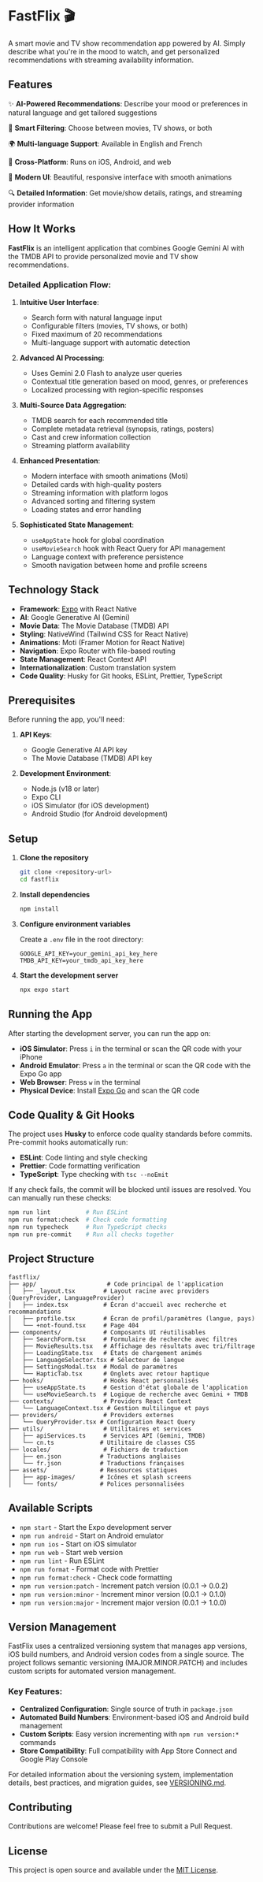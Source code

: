 # FastFlix 🎬

A smart movie and TV show recommendation app powered by AI. Simply describe what you're in the mood to watch, and get personalized recommendations with streaming availability information.

## Features

✨ **AI-Powered Recommendations**: Describe your mood or preferences in natural language and get tailored suggestions

🎯 **Smart Filtering**: Choose between movies, TV shows, or both

🌍 **Multi-language Support**: Available in English and French

📱 **Cross-Platform**: Runs on iOS, Android, and web

🎨 **Modern UI**: Beautiful, responsive interface with smooth animations

🔍 **Detailed Information**: Get movie/show details, ratings, and streaming provider information

## How It Works

**FastFlix** is an intelligent application that combines Google Gemini AI with the TMDB API to provide personalized movie and TV show recommendations.

### Detailed Application Flow:

1. **Intuitive User Interface**:

   - Search form with natural language input
   - Configurable filters (movies, TV shows, or both)
   - Fixed maximum of 20 recommendations
   - Multi-language support with automatic detection

2. **Advanced AI Processing**:

   - Uses Gemini 2.0 Flash to analyze user queries
   - Contextual title generation based on mood, genres, or preferences
   - Localized processing with region-specific responses

3. **Multi-Source Data Aggregation**:

   - TMDB search for each recommended title
   - Complete metadata retrieval (synopsis, ratings, posters)
   - Cast and crew information collection
   - Streaming platform availability

4. **Enhanced Presentation**:

   - Modern interface with smooth animations (Moti)
   - Detailed cards with high-quality posters
   - Streaming information with platform logos
   - Advanced sorting and filtering system
   - Loading states and error handling

5. **Sophisticated State Management**:
   - `useAppState` hook for global coordination
   - `useMovieSearch` hook with React Query for API management
   - Language context with preference persistence
   - Smooth navigation between home and profile screens

## Technology Stack

- **Framework**: [Expo](https://expo.dev) with React Native
- **AI**: Google Generative AI (Gemini)
- **Movie Data**: The Movie Database (TMDB) API
- **Styling**: NativeWind (Tailwind CSS for React Native)
- **Animations**: Moti (Framer Motion for React Native)
- **Navigation**: Expo Router with file-based routing
- **State Management**: React Context API
- **Internationalization**: Custom translation system
- **Code Quality**: Husky for Git hooks, ESLint, Prettier, TypeScript

## Prerequisites

Before running the app, you'll need:

1. **API Keys**:

   - Google Generative AI API key
   - The Movie Database (TMDB) API key

2. **Development Environment**:
   - Node.js (v18 or later)
   - Expo CLI
   - iOS Simulator (for iOS development)
   - Android Studio (for Android development)

## Setup

1. **Clone the repository**

   ```bash
   git clone <repository-url>
   cd fastflix
   ```

2. **Install dependencies**

   ```bash
   npm install
   ```

3. **Configure environment variables**

   Create a `.env` file in the root directory:

   ```env
   GOOGLE_API_KEY=your_gemini_api_key_here
   TMDB_API_KEY=your_tmdb_api_key_here
   ```

4. **Start the development server**
   ```bash
   npx expo start
   ```

## Running the App

After starting the development server, you can run the app on:

- **iOS Simulator**: Press `i` in the terminal or scan the QR code with your iPhone
- **Android Emulator**: Press `a` in the terminal or scan the QR code with the Expo Go app
- **Web Browser**: Press `w` in the terminal
- **Physical Device**: Install [Expo Go](https://expo.dev/go) and scan the QR code

## Code Quality & Git Hooks

The project uses **Husky** to enforce code quality standards before commits. Pre-commit hooks automatically run:

- **ESLint**: Code linting and style checking
- **Prettier**: Code formatting verification
- **TypeScript**: Type checking with `tsc --noEmit`

If any check fails, the commit will be blocked until issues are resolved. You can manually run these checks:

```bash
npm run lint          # Run ESLint
npm run format:check  # Check code formatting
npm run typecheck     # Run TypeScript checks
npm run pre-commit    # Run all checks together
```

## Project Structure

```
fastflix/
├── app/                    # Code principal de l'application
│   ├── _layout.tsx        # Layout racine avec providers (QueryProvider, LanguageProvider)
│   ├── index.tsx          # Écran d'accueil avec recherche et recommandations
│   ├── profile.tsx        # Écran de profil/paramètres (langue, pays)
│   └── +not-found.tsx     # Page 404
├── components/            # Composants UI réutilisables
│   ├── SearchForm.tsx     # Formulaire de recherche avec filtres
│   ├── MovieResults.tsx   # Affichage des résultats avec tri/filtrage
│   ├── LoadingState.tsx   # États de chargement animés
│   ├── LanguageSelector.tsx # Sélecteur de langue
│   ├── SettingsModal.tsx  # Modal de paramètres
│   └── HapticTab.tsx      # Onglets avec retour haptique
├── hooks/                 # Hooks React personnalisés
│   ├── useAppState.ts     # Gestion d'état globale de l'application
│   └── useMovieSearch.ts  # Logique de recherche avec Gemini + TMDB
├── contexts/              # Providers React Context
│   └── LanguageContext.tsx # Gestion multilingue et pays
├── providers/             # Providers externes
│   └── QueryProvider.tsx # Configuration React Query
├── utils/                 # Utilitaires et services
│   ├── apiServices.ts     # Services API (Gemini, TMDB)
│   └── cn.ts             # Utilitaire de classes CSS
├── locales/               # Fichiers de traduction
│   ├── en.json           # Traductions anglaises
│   └── fr.json           # Traductions françaises
├── assets/               # Ressources statiques
│   ├── app-images/       # Icônes et splash screens
│   └── fonts/            # Polices personnalisées
```

## Available Scripts

- `npm start` - Start the Expo development server
- `npm run android` - Start on Android emulator
- `npm run ios` - Start on iOS simulator
- `npm run web` - Start web version
- `npm run lint` - Run ESLint
- `npm run format` - Format code with Prettier
- `npm run format:check` - Check code formatting
- `npm run version:patch` - Increment patch version (0.0.1 → 0.0.2)
- `npm run version:minor` - Increment minor version (0.0.1 → 0.1.0)
- `npm run version:major` - Increment major version (0.0.1 → 1.0.0)

## Version Management

FastFlix uses a centralized versioning system that manages app versions, iOS build numbers, and Android version codes from a single source. The project follows semantic versioning (MAJOR.MINOR.PATCH) and includes custom scripts for automated version management.

### Key Features:

- **Centralized Configuration**: Single source of truth in `package.json`
- **Automated Build Numbers**: Environment-based iOS and Android build management
- **Custom Scripts**: Easy version incrementing with `npm run version:*` commands
- **Store Compatibility**: Full compatibility with App Store Connect and Google Play Console

For detailed information about the versioning system, implementation details, best practices, and migration guides, see [VERSIONING.md](VERSIONING.md).

## Contributing

Contributions are welcome! Please feel free to submit a Pull Request.

## License

This project is open source and available under the [MIT License](LICENSE).
